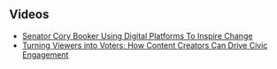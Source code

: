 ## Videos

- <a href="https://live.vidcon.com/?v=5f21b989e9e5be27fbdf6972" target="_blank">Senator Cory Booker Using Digital Platforms To Inspire Change</a>
- [Turning Viewers into Voters: How Content Creators Can Drive Civic Engagement](https://www.youtube.com/watch?v=e2AM4soe2aU)
